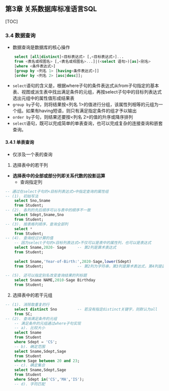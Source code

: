 ## 第3章 关系数据库标准语言SQL     
[TOC]

### 3.4 数据查询  
- 数据查询是数据库的核心操作  
```SQL
	select [all|distinct]<目标表达式> [,<目标表达式>]...
	from <表名或视图名> [,<表名或视图名>...]|(<select 语句>)[as]<别名>
	[where <条件表达式>]
	[group by <列名 1> [having<条件表达式>]]
	[order by <列名 2> [asc|desc]];
```

- `select`语句的含义是，根据where子句的条件表达式从from子句指定的基本表、视图或派生表中找出满足条件的元组，再按select子句中的目标列表达式选出元组中的属性值形成结果表  
- `group by`子句，则将结果按<列名 1>的值进行分组，该属性列相等的元组为一个组。如果有having短语，则只有满足指定条件的组才予以输出  
- `order by`子句，则结果还要按<列名 2>的值的升序或降序排列   
- `select`语句，既可以完成简单的单表查询，也可以完成复杂的连接查询和嵌套查询。   

#### 3.4.1 单表查询  
- 仅涉及一个表的查询  
1. 选择表中的若干列   
- **选择表中的全部或部分列即关系代数的投影运算**   
	- 查询指定列  
```SQL
-- 通过在select子句的<目标列表达式>中指定查询的属性组  
-- (1). 初始写法  
	select Sno,Sname 
	from Student;
-- (2). 各列的先后顺序可以与表中的顺序不一致
	select Sdept,Sname,Sno
	from Student;
-- (3). 按表格列顺序，查询全部列
	select *
	from Student;
-- (4). 查询经过计算的值
	-- 因为select子句的<目标列表达式>不仅可以是表中的属性列，也可以是表达式 
	select Sname,2020- Sage  	-- 第2列是算术表达式
	from Student;
	
	select Sname,'Year-of-Birth:',2020-Sage,lower(Sdept)
	from Student;				-- 第2列为字符串，第3列是算术表达式，第4列是函数
	
-- (5). 还可以指定别名改变查询结果的列标题 
	select Sname NAME,2010-Sage Birthday
	from Student;
```

2. 选择表中的若干元组  
```SQL
-- (1). 消除取重复的行  
	select distinct Sno 		-- 若没有指定distinct关键字，则默认为all  
	from SC;
-- (2). 查询满足条件的元组 
	-- 满足条件的元组通过where子句实现
	-- a). 比较大小
	select Sname 
	from Student
	where Sdept = 'CS';
	-- b). 确定范围  
	select Sname,Sdept,Sage
	from Student 
	where Sage between 20 and 23;
	-- c). 确定集合  
	select Sname,Sdept,Sage
	from Student 
	where Sdept in('CS','MA','IS');
	-- d). 字符匹配   
	
```






















